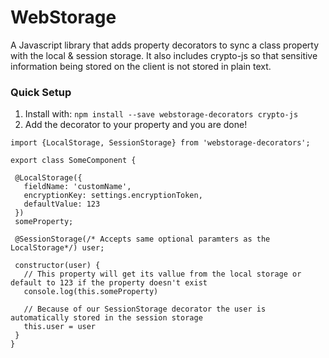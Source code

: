 # WebStorage

A Javascript library that adds property decorators to sync a class property with the local & session storage. It also includes crypto-js so that sensitive information being stored on the client is not stored in plain text.

### Quick Setup
 1. Install with: `npm install --save webstorage-decorators crypto-js`
 2. Add the decorator to your property and you are done!
 ```
 import {LocalStorage, SessionStorage} from 'webstorage-decorators';
 
 export class SomeComponent {
 
  @LocalStorage({
    fieldName: 'customName',
    encryptionKey: settings.encryptionToken,
    defaultValue: 123
  })
  someProperty;
  
  @SessionStorage(/* Accepts same optional paramters as the LocalStorage*/) user;
  
  constructor(user) {
    // This property will get its vallue from the local storage or default to 123 if the property doesn't exist
    console.log(this.someProperty)
  
    // Because of our SessionStorage decorator the user is automatically stored in the session storage
    this.user = user  
  }
 }
 ```
 
